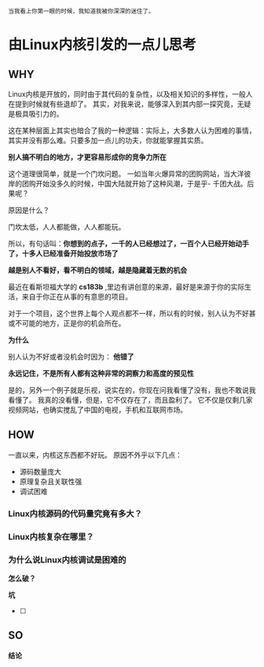 ```
当我看上你第一眼的时候，我知道我被你深深的迷住了。

```
# 由Linux内核引发的一点儿思考


## WHY
Linux内核是开放的，同时由于其代码的复杂性，以及相关知识的多样性，一般人在提到时候就有些退却了。
其实，对我来说，能够深入到其内部一探究竟，无疑是极具吸引力的。

这在某种层面上其实也暗合了我的一种逻辑：实际上，大多数人认为困难的事情，其实并没有那么难。只要多加一点儿的功夫，你就能掌握其实质。

**别人搞不明白的地方，才更容易形成你的竞争力所在**

这个道理很简单，就是一个门坎问题。
一如当年火爆异常的团购网站，当大洋彼岸的团购开始没多久的时候，中国大陆就开始了这种风潮，于是乎- 千团大战。后果呢？

原因是什么？

门坎太低，人人都能做，人人都能玩。

所以，有句话叫：**你想到的点子，一千的人已经想过了，一百个人已经开始动手了，十多人已经准备开始投放市场了**

**越是别人不看好，看不明白的领域，越是隐藏着无数的机会**

最近在看斯坦福大学的 **cs183b** ,里边有讲创意的来源，最好是来源于你的实际生活，来自于你正在从事的有意思的项目。

对于一个项目，这个世界上每个人观点都不一样，所以有的时候，别人认为不好甚或不可能的地方，正是你的机会所在。

**为什么**

别人认为不好或者没机会时因为： **他错了**


**永远记住，不是所有人都有这种非常的洞察力和高度的预见性**

是的，另外一个例子就是乐视，说实在的，你现在问我看懂了没有，我也不敢说我看懂了。
我真的没看懂，但是，它不仅存在了，而且盈利了。
它不仅是仅剩几家视频网站，也确实搅乱了中国的电视，手机和互联网市场。






## HOW

一直以来，内核这东西都不好玩。
原因不外乎以下几点：
* 源码数量庞大
* 原理复杂且关联性强
* 调试困难

### Linux内核源码的代码量究竟有多大？

### Linux内核复杂在哪里？

### 为什么说Linux内核调试是困难的

**怎么破？**


**坑**


- [ ] 



## SO



**结论**



